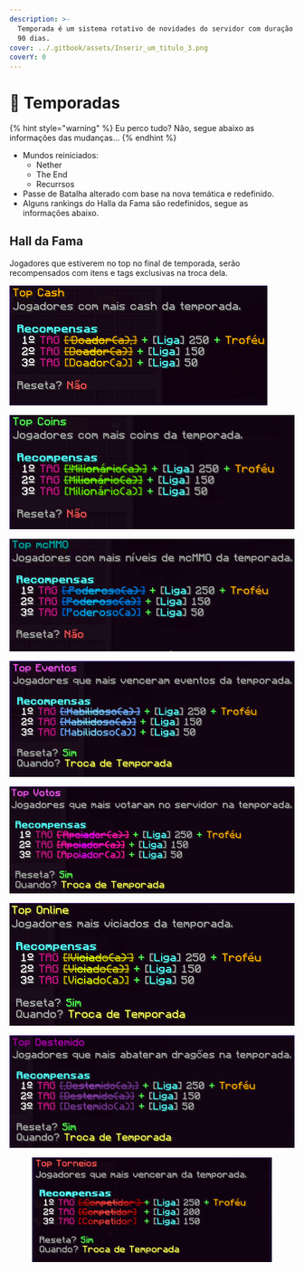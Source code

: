 ```yaml
---
description: >-
  Temporada é um sistema rotativo de novidades do servidor com duração média de
  90 dias.
cover: ../.gitbook/assets/Inserir_um_titulo_3.png
coverY: 0
---
```


# 🎲 Temporadas

{% hint style="warning" %}
Eu perco tudo? Não, segue abaixo as informações das mudanças...
{% endhint %}

* Mundos reiniciados:
  * Nether
  * The End
  * Recurrsos
* Passe de Batalha alterado com base na nova temática e redefinido.
* Alguns rankings do Halla da Fama são redefinidos, segue as informações abaixo.

## Hall da Fama

Jogadores que estiverem no top no final de temporada, serão recompensados com itens e tags exclusivas na troca dela.

![](../.gitbook/assets/att.png)

![](<../.gitbook/assets/unknown (4).png>)

![](<../.gitbook/assets/unknown (1).png>)

![](../.gitbook/assets/unknown.png)

![](<../.gitbook/assets/unknown (5).png>)

![](<../.gitbook/assets/unknown (3).png>)

![](<../.gitbook/assets/unknown (2).png>)

<figure><img src="../.gitbook/assets/image (77).png" alt=""><figcaption></figcaption></figure>




